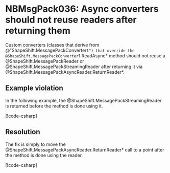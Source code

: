 # NBMsgPack036: Async converters should not reuse readers after returning them

Custom converters (classes that derive from @"ShapeShift.MessagePackConverter`1") that override the @ShapeShift.MessagePackConverter`1.ReadAsync* method should not reuse a @ShapeShift.MessagePackReader or @ShapeShift.MessagePackStreamingReader after returning it via @ShapeShift.MessagePackAsyncReader.ReturnReader*.

## Example violation

In the following example, the @ShapeShift.MessagePackStreamingReader is returned before the method is done using it.

[!code-csharp[](../../samples/AnalyzerDocs/NBMsgPack036.cs#Defective)]

## Resolution

The fix is simply to move the @ShapeShift.MessagePackAsyncReader.ReturnReader\* call to a point after the method is done using the reader.

[!code-csharp[](../../samples/AnalyzerDocs/NBMsgPack036.cs#Fix)]
